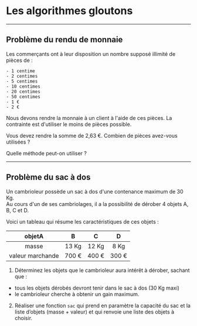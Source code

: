 # Les algorithmes gloutons
___
## Problème du rendu de monnaie

Les commerçants ont à leur disposition un nombre supposé illimité de pièces de :
 
    - 1 centime
    - 2 centimes 
    - 5 centimes 
    - 10 centimes 
    - 20 centimes 
    - 50 centimes 
    - 1 € 
    - 2 € 
    
Nous devons rendre la monnaie à un client à l'aide de ces pièces. La contrainte est d'utiliser le moins de pièces possible. 

Vous devez rendre la somme de 2,63 €. Combien de pièces avez-vous utilisées ? 

Quelle méthode peut-on utiliser ?


___
## Problème du sac à dos

Un cambrioleur possède un sac à dos d'une contenance maximum de 30 Kg.  
Au cours d'un de ses cambriolages, il a la possibilité de dérober 4 objets A, B, C et D.

Voici un tableau qui résume les caractéristiques de ces objets : 

|objetA|B|C|D|
|:---:|:---:|:---:|:---:|
|masse|13 Kg|12 Kg|8 Kg|10 Kg|
|valeur marchande|700 €|400 €|300 €|300 €|

1. Déterminez les objets que le cambrioleur aura intérêt à dérober, sachant que :

- tous les objets dérobés devront tenir dans le sac à dos (30 Kg maxi) 
- le cambrioleur cherche à obtenir un gain maximum.
    
2. Réaliser une fonction `sac` qui prend en paramètre la capacité du sac et la liste d’objets (masse + valeur) et qui renvoie une liste des objets à choisir.
